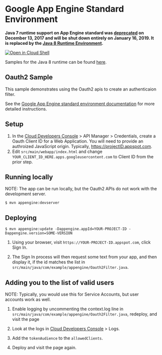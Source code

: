 # Google App Engine Standard Environment

**Java 7 runtime support on App Engine standard was [deprecated](https://cloud.google.com/appengine/docs/deprecations/java7) on
December 13, 2017 and will be shut down entirely on January 16, 2019. It is replaced by the
[Java 8 Runtime Environment](https://cloud.google.com/appengine/docs/standard/java/runtime-java8).**

<a href="https://console.cloud.google.com/cloudshell/open?git_repo=https://github.com/GoogleCloudPlatform/java-docs-samples&page=editor&open_in_editor=appengine/oauth2/README.md">
<img alt="Open in Cloud Shell" src ="http://gstatic.com/cloudssh/images/open-btn.png"></a>


Samples for the Java 8 runtime can be found [here](/appengine-java8).

## Oauth2 Sample

This sample demonstrates using the Oauth2 apis to create an authenticaion filter.

See the [Google App Engine standard environment documentation][ae-docs] for more
detailed instructions.


## Setup
1. In the [Cloud Developers Console](https://cloud.google.com/console) > API Manager > Credentials,
create a Oauth Client ID for a Web Application.  You will need to provide an authroized JavaScript
origin.  Typically, https://projectID.appspot.com.
1. Edit `src/main/webapp/index.html` and change `YOUR_CLIENT_ID_HERE.apps.googleusercontent.com` to
Client ID from the prior step.

## Running locally
NOTE: The app can be run locally, but the Oauth2 APIs do not work with the development server.

    $ mvn appengine:devserver

## Deploying
    $ mvn appengine:update -Dappengine.appId=YOUR-PROJECT-ID -Dappengine.version=SOME-VERSION

1. Using your browser, visit `https://YOUR-PROJECT-ID.appspot.com`, click Sign In.

1. The Sign In process will then request some text from your app, and then display it, if
the id matches the list in `src/main/java/com/example/appengine/Oauth2Filter.java`.

## Adding you to the list of valid users
NOTE: Typically, you would use this for Service Accounts, but user accounts work as well.

1. Enable logging by uncommenting the context.log line in
`src/main/java/com/example/appengine/Oauth2Filter.java`, redeploy, and visit the page
1. Look at the logs in [Cloud Developers Console](https://cloud.google.com/console) > Logs.

1. Add the `tokenAudience` to the `allowedClients`.

1. Deploy and visit the page again.

[ae-docs]: https://cloud.google.com/appengine/docs/java/
